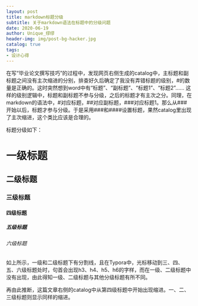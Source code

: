 ```yaml
---
layout: post
title: markdown标题分级
subtitle: 关于markdown语法在标题中的分级问题
date: 2020-06-19
author: Unique_缪缪
header-img: img/post-bg-hacker.jpg
catalog: true
tags:
- 设计心得
---
```

在写“毕业论文撰写技巧”的过程中，发现网页右侧生成的catalog中，主标题和副标题之间没有主次缩进的分别，排查好久后确定了我没有弄错标题的级别，#的数量是正确的。这时突然想到word中有“标题”、“副标题”、“标题1”、“标题2”…… 这样的级别逻辑中，标题和副标题不参与分级，之后的标题才有主次之分。同理，在markdown的语法中，#对应标题，##对应副标题，###对应标题1。那么从###开始以后，标题才参与分级。于是采用###和####设置标题，果然catalog里出现了主次缩进，这个类比应该是合理的。

标题分级如下：

# 一级标题

## 二级标题

### 三级标题

#### 四级标题

##### 五级标题

###### 六级标题

如上所示，一级和二级标题下有分割线，且在Typora中，光标移动到三、四、五、六级标题处时，句首会出现h3、h4、h5、h6的字样，而在一级、二级标题中没有出现，由此得知一级、二级标题与其他分级标题有所不同。

再由此推断，这篇文章右侧的catalog中从第四级标题中开始出现缩进。一、二、三级标题则显示同样的缩进。

